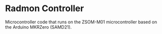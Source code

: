 # Radmon Controller

Microcontroller code that runs on the ZSOM-M01 microcontroller based on the Arduino MKRZero (SAMD21).